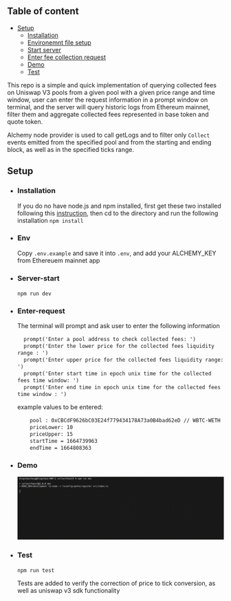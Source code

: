 ## Table of content

- [Setup](#Setup)
    - [Installation](#Installation)
    - [Environemnt file setup](#Env)
    - [Start server](#Server-start)
    - [Enter fee collection request](#Enter-request)
    - [Demo](#Demo)
    - [Test](#Test)

This repo is a simple and quick implementation of querying collected fees on Uniswap V3 pools from a given pool with a given price range and time window, user can enter the request information in a prompt window on terminal, and the server will query historic logs from Ethereum mainnet, filter them and aggregate collected fees represented in base token and quote token. 

Alchemy node provider is used to call getLogs and to filter only `Collect` events emitted from the specified pool
and from the starting and ending block, as well as in the specified ticks range.


## Setup

- ### Installation
    If you do no have node.js and npm installed, first get these two installed following this [instruction](https://radixweb.com/blog/installing-npm-and-nodejs-on-windows-and-mac), then cd to the directory and run the following installation
    `npm install`
- ### Env
    Copy `.env.example` and save it into `.env`, and add your ALCHEMY_KEY from Ethereuem mainnet app 
- ### Server-start
    `npm run dev`
- ### Enter-request
    The terminal will prompt and ask user to enter the following information
    ```
      prompt('Enter a pool address to check collected fees: ')
      prompt('Enter the lower price for the collected fees liquidity range : ')
      prompt('Enter upper price for the collected fees liquidity range: ')
      prompt('Enter start time in epoch unix time for the collected fees time window: ')
      prompt('Enter end time in epoch unix time for the collected fees time window : ')
    ```
    example values to be entered: 

    ```
        pool : 0xCBCdF9626bC03E24f779434178A73a0B4bad62eD // WBTC-WETH
        priceLower: 10
        priceUpper: 15
        startTime = 1664739963
        endTime = 1664808363

    ```
    
- ### Demo
    ![demo](https://raw.githubusercontent.com/dingchaoz/UniV3FeeCollector/functionImp/output.gif)

- ### Test

    `npm run test`

    Tests are added to verify the correction of price to tick conversion, as well as uniswap v3 sdk functionality


